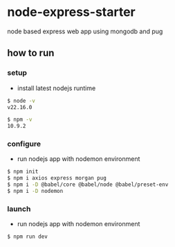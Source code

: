# node-express-starter
node based express web app using mongodb and pug

## how to run

### setup

-   install latest nodejs runtime

```sh
$ node -v
v22.16.0

$ npm -v
10.9.2
```

### configure

-   run nodejs app with nodemon environment

```sh
$ npm init
$ npm i axios express morgan pug
$ npm i -D @babel/core @babel/node @babel/preset-env
$ npm i -D nodemon
```

### launch

-   run nodejs app with nodemon environment

```sh
$ npm run dev
```
